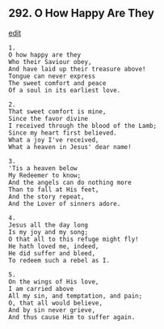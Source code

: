 
## 292.  O How Happy Are They
[edit](https://docs.google.com/document/d/1us3snt4bGHrH1bDJmSdU5aLtw5wVgonU/edit?mode=html)



    1.
    O how happy are they 
    Who their Saviour obey, 
    And have laid up their treasure above! 
    Tongue can never express 
    The sweet comfort and peace 
    Of a soul in its earliest love. 

    2.
    That sweet comfort is mine, 
    Since the favor divine 
    I received through the blood of the Lamb; 
    Since my heart first believed. 
    What a joy I've received, 
    What a heaven in Jesus' dear name! 

    3.
    'Tis a heaven below 
    My Redeemer to know; 
    And the angels can do nothing more 
    Than to fall at His feet, 
    And the story repeat, 
    And the Lover of sinners adore. 

    4.
    Jesus all the day long 
    Is my joy and my song; 
    O that all to this refuge might fly! 
    He hath loved me, indeed, 
    He did suffer and bleed, 
    To redeem such a rebel as I. 

    5.
    On the wings of His love, 
    I am carried above 
    All my sin, and temptation, and pain; 
    O, that all would believe, 
    And by sin never grieve, 
    And thus cause Him to suffer again.
